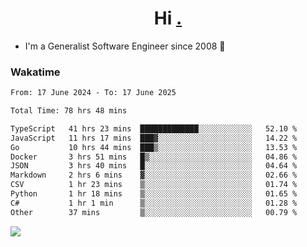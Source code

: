 <h1 align="center">Hi <a href="https://www.hackerrank.com/erasmosaraujo">.</a></h1>
 
- I'm a Generalist Software Engineer  since 2008 🚀
<!--  
<p align="left">
  <a href="https://github.com/erasmosoares/github-readme-stats">
    <img
      align="center"
      src="https://github-readme-stats.vercel.app/api/top-langs/?username=erasmosoares&theme=radical&layout=compact"
    />
  </a>
  <a href="https://github.com/erasmosoares/github-readme-stats">
    [![Harlok's WakaTime stats](https://github-readme-stats.vercel.app/api/wakatime?username=ffflabs)](https://github.com/anuraghazra/github-readme-stats)
  </a>
</p>

<!--
 ### Repo 
 
<p align="left">
 <a href="https://github.com/erasmosoares/github-readme-stats">
    <img
      align="center"
      height="165"
      src="https://github-readme-stats.vercel.app/api/pin?username=erasmosoares&repo=sample-node&title_color=fff&icon_color=f9f9f9&text_color=9f9f9f&bg_color=151515"
    />
  </a>
  <a href="https://github.com/erasmosoares/github-readme-stats">
    <img
      align="center"
      height="165"
      src="https://github-readme-stats.vercel.app/api/pin?username=erasmosoares&repo=sample-node&title_color=fff&icon_color=f9f9f9&text_color=9f9f9f&bg_color=151515"
    />
  </a>
</p>
-->

 ### Wakatime 

<!--START_SECTION:waka-->

```txt
From: 17 June 2024 - To: 17 June 2025

Total Time: 78 hrs 48 mins

TypeScript   41 hrs 23 mins  █████████████░░░░░░░░░░░░   52.10 %
JavaScript   11 hrs 17 mins  ███▓░░░░░░░░░░░░░░░░░░░░░   14.22 %
Go           10 hrs 44 mins  ███▒░░░░░░░░░░░░░░░░░░░░░   13.53 %
Docker       3 hrs 51 mins   █▒░░░░░░░░░░░░░░░░░░░░░░░   04.86 %
JSON         3 hrs 40 mins   █░░░░░░░░░░░░░░░░░░░░░░░░   04.64 %
Markdown     2 hrs 6 mins    ▓░░░░░░░░░░░░░░░░░░░░░░░░   02.66 %
CSV          1 hr 23 mins    ▒░░░░░░░░░░░░░░░░░░░░░░░░   01.74 %
Python       1 hr 18 mins    ▒░░░░░░░░░░░░░░░░░░░░░░░░   01.65 %
C#           1 hr 1 min      ▒░░░░░░░░░░░░░░░░░░░░░░░░   01.28 %
Other        37 mins         ▒░░░░░░░░░░░░░░░░░░░░░░░░   00.79 %
```

<!--END_SECTION:waka-->

![](https://komarev.com/ghpvc/?username=erasmosoares&color=brightgreen)
